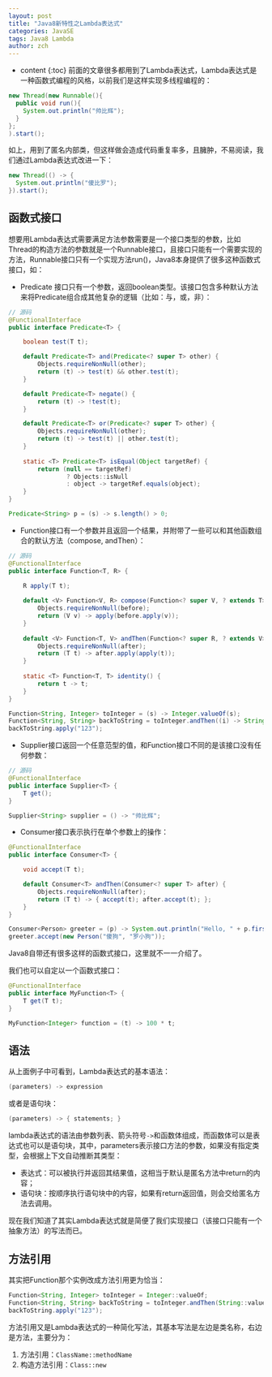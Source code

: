 ```yaml
---
layout: post
title: "Java8新特性之Lambda表达式"
categories: JavaSE
tags: Java8 Lambda
author: zch
---
```


* content
{:toc}
前面的文章很多都用到了Lambda表达式，Lambda表达式是一种函数式编程的风格，以前我们是这样实现多线程编程的：

```java
new Thread(new Runnable(){
  public void run(){
    System.out.println("帅比辉");
  }
};
).start();
```

如上，用到了匿名内部类，但这样做会造成代码重复率多，且臃肿，不易阅读，我们通过Lambda表达式改进一下：

```java
new Thread(() -> {
  System.out.println("傻比罗");
}).start();
```









## 函数式接口

想要用Lambda表达式需要满足方法参数需要是一个接口类型的参数，比如Thread的构造方法的参数就是一个Runnable接口，且接口只能有一个需要实现的方法，Runnable接口只有一个实现方法run()，Java8本身提供了很多这种函数式接口，如：

- Predicate 接口只有一个参数，返回boolean类型。该接口包含多种默认方法来将Predicate组合成其他复杂的逻辑（比如：与，或，非）：

```java
// 源码
@FunctionalInterface
public interface Predicate<T> {

    boolean test(T t);

    default Predicate<T> and(Predicate<? super T> other) {
        Objects.requireNonNull(other);
        return (t) -> test(t) && other.test(t);
    }

    default Predicate<T> negate() {
        return (t) -> !test(t);
    }

    default Predicate<T> or(Predicate<? super T> other) {
        Objects.requireNonNull(other);
        return (t) -> test(t) || other.test(t);
    }
  
    static <T> Predicate<T> isEqual(Object targetRef) {
        return (null == targetRef)
                ? Objects::isNull
                : object -> targetRef.equals(object);
    }
}
```

```java
Predicate<String> p = (s) -> s.length() > 0;
```

- Function接口有一个参数并且返回一个结果，并附带了一些可以和其他函数组合的默认方法（compose, andThen）：

```java
// 源码
@FunctionalInterface
public interface Function<T, R> {

    R apply(T t);
  
    default <V> Function<V, R> compose(Function<? super V, ? extends T> before) {
        Objects.requireNonNull(before);
        return (V v) -> apply(before.apply(v));
    }
  
    default <V> Function<T, V> andThen(Function<? super R, ? extends V> after) {
        Objects.requireNonNull(after);
        return (T t) -> after.apply(apply(t));
    }
  
    static <T> Function<T, T> identity() {
        return t -> t;
    }
}
```

```java
Function<String, Integer> toInteger = (s) -> Integer.valueOf(s);
Function<String, String> backToString = toInteger.andThen((i) -> String.valueOf(i));
backToString.apply("123");
```

- Supplier接口返回一个任意范型的值，和Function接口不同的是该接口没有任何参数：

```java
// 源码
@FunctionalInterface
public interface Supplier<T> {
    T get();
}
```

```java
Supplier<String> supplier = () -> "帅比辉";
```

- Consumer接口表示执行在单个参数上的操作：

```java
@FunctionalInterface
public interface Consumer<T> {

    void accept(T t);

    default Consumer<T> andThen(Consumer<? super T> after) {
        Objects.requireNonNull(after);
        return (T t) -> { accept(t); after.accept(t); };
    }
}
```

```java
Consumer<Person> greeter = (p) -> System.out.println("Hello, " + p.firstName);
greeter.accept(new Person("傻狗", "罗小狗"));
```





Java8自带还有很多这样的函数式接口，这里就不一一介绍了。

我们也可以自定以一个函数式接口：

``` java
@FunctionalInterface
public interface MyFunction<T> {
    T get(T t);
}
```

```java
MyFunction<Integer> function = (t) -> 100 * t;
```



## 语法

从上面例子中可看到，Lambda表达式的基本语法：

```java
(parameters) -> expression
```

或者是语句块：

```java
(parameters) -> { statements; }
```

lambda表达式的语法由参数列表、箭头符号`->`和函数体组成，而函数体可以是表达式也可以是语句块，其中，parameters表示接口方法的参数，如果没有指定类型，会根据上下文自动推断其类型：

- 表达式：可以被执行并返回其结果值，这相当于默认是匿名方法中return的内容；
- 语句块：按顺序执行语句块中的内容，如果有return返回值，则会交给匿名方法去调用。

现在我们知道了其实Lambda表达式就是简便了我们实现接口（该接口只能有一个抽象方法）的写法而已。



## 方法引用

其实把Function那个实例改成方法引用更为恰当：

```java
Function<String, Integer> toInteger = Integer::valueOf;
Function<String, String> backToString = toInteger.andThen(String::valueOf);
backToString.apply("123");
```

方法引用又是Lambda表达式的一种简化写法，其基本写法是左边是类名称，右边是方法，主要分为：

1. 方法引用：`ClassName::methodName`
2. 构造方法引用：`Class::new`